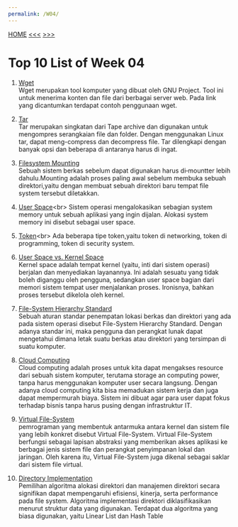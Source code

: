 ```yaml
---
permalink: /W04/
---
```

[HOME](../)
[<<<](../W03)  [>>>](../W05)
<br>
# Top 10 List of Week 04

1. [Wget](https://www.hostinger.co.id/tutorial/wget-command/)<br>
Wget merupakan tool komputer yang dibuat oleh GNU Project. Tool ini untuk menerima konten dan file dari berbagai server web. Pada link yang dicantumkan terdapat contoh penggunaan wget.

2. [Tar](https://www.hostinger.co.id/tutorial/tar-linux/)<br>
Tar merupakan singkatan dari Tape archive dan digunakan untuk mengompres serangkaian file dan folder. Dengan menggunakan Linux tar, dapat meng-compress dan decompress file. Tar dilengkapi dengan banyak opsi dan beberapa di antaranya harus di ingat.

3. [Filesystem Mounting](https://www.oreilly.com/library/view/understanding-the-linux/0596002130/ch12s04.html)<br>
Sebuah sistem berkas sebelum dapat digunakan harus di‐mountter lebih dahulu.Mounting adalah proses paling awal sebelum membuka sebuah direktori,yaitu dengan membuat sebuah direktori baru tempat file system tersebut diletakkan.

4. [User Space](https://techterms.com/definition/user_space#:~:text=User%20space%20is%20system%20memory,the%20operating%20system%20(OS).)<br>
Sistem operasi mengalokasikan sebagian system memory untuk sebuah aplikasi yang ingin dijalan. Alokasi system memory ini disebut sebagai user space.

5. [Token](https://techterms.com/definition/token#:~:text=In%20networking%2C%20a%20token%20is,send%20data%20at%20a%20time.)<br>
Ada beberapa tipe token,yaitu token di networking, token di programming, token di security system.

6. [User Space vs. Kernel Space](https://id.bccrwp.org/solution/kernel-space-vs-user-space/)<br>
Kernel space adalah tempat kernel (yaitu, inti dari sistem operasi) berjalan dan menyediakan layanannya. Ini adalah sesuatu yang tidak boleh diganggu oleh pengguna, sedangkan user space bagian dari memori sistem tempat user menjalankan proses. Ironisnya, bahkan proses tersebut dikelola oleh kernel.

7. [File-System Hierarchy Standard](http://openstorage.gunadarma.ac.id/linux/docs/v06/Kuliah/SistemOperasi/BUKU/SistemOperasi-4.X-2/ch15.html)<br>
Sebuah aturan standar penempatan lokasi berkas dan direktori yang ada pada sistem operasi disebut File-System Hierarchy Standard. Dengan adanya standar ini, maka pengguna dan perangkat lunak dapat mengetahui dimana letak suatu berkas atau direktori yang tersimpan di suatu komputer.

8. [Cloud Computing](https://www.zdnet.com/article/what-is-cloud-computing-everything-you-need-to-know-about-the-cloud/)<br>
Cloud computing adalah proses untuk kita dapat mengakses resource dari sebuah sistem komputer, terutama storage an computing power, tanpa harus menggunakan komputer user secara langsung. Dengan adanya cloud computing kita bisa memadukan sistem kerja dan juga dapat mempermurah biaya. Sistem ini dibuat agar para user dapat fokus terhadap bisnis tanpa harus pusing dengan infrastruktur IT.

9. [Virtual File-System](https://searchservervirtualization.techtarget.com/definition/virtual-file-system-VFS)<br>
pemrograman yang membentuk antarmuka antara kernel dan sistem file yang lebih konkret disebut Virtual File-System. Virtual File-System berfungsi sebagai lapisan abstraksi yang memberikan akses aplikasi ke berbagai jenis sistem file dan perangkat penyimpanan lokal dan jaringan. Oleh karena itu, Virtual File-System juga dikenal sebagai saklar dari sistem file virtual.

10. [Directory Implementation](https://www.javatpoint.com/os-directory-implementation)<br>
Pemilihan algoritma alokasi direktori dan manajemen direktori secara signifikan dapat mempengaruhi efisiensi, kinerja, serta performance pada file system. Algoritma implementasi direktori diklasifikasikan menurut struktur data yang digunakan. Terdapat dua algoritma yang biasa digunakan, yaitu Linear List dan Hash Table
